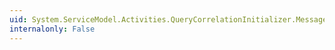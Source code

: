 ```yaml
---
uid: System.ServiceModel.Activities.QueryCorrelationInitializer.MessageQuerySet
internalonly: False
---
```


